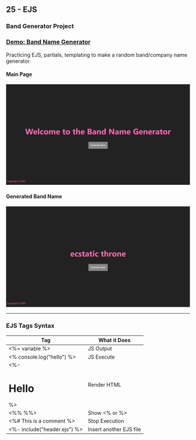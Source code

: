 ## 25 - EJS

### Band Generator Project

### [Demo: Band Name Generator](https://replit.com/@gdbecker/BandGenerator)

Practicing EJS, partials, templating to make a random band/company name generator.

#### Main Page

!["MainPage"](./MainPage.png)

#### Generated Band Name

!["GeneratedPage"](./GeneratedPage.png)

---

### EJS Tags Syntax

| Tag                          | What it Does            |
| ---------------------------- | ----------------------- |
| <%= variable %>              | JS Output               |
| <% console.log("hello") %>   | JS Execute              |
| <%- <h1>Hello</h1> %>        | Render HTML             |
| <%% %%>                      | Show <% or %>           |
| <%# This is a comment %>     | Stop Execution          |
| <%- include("header.ejs") %> | Insert another EJS file |

